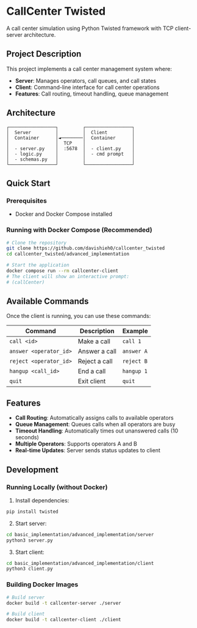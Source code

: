 # CallCenter Twisted

A call center simulation using Python Twisted framework with TCP client-server architecture.

## Project Description

This project implements a call center management system where:
- **Server**: Manages operators, call queues, and call states
- **Client**: Command-line interface for call center operations
- **Features**: Call routing, timeout handling, queue management

## Architecture

```
┌─────────────────┐         ┌─────────────────┐
│  Server         │         │  Client         │
│  Container      │◄────────│  Container      │
│                 │  TCP    │                 │
│  - server.py    │  :5678  │  - client.py    │
│  - logic.py     │         │  - cmd prompt   │
│  - schemas.py   │         │                 │
└─────────────────┘         └─────────────────┘
```

## Quick Start

### Prerequisites
- Docker and Docker Compose installed

### Running with Docker Compose (Recommended)

```bash
# Clone the repository
git clone https://github.com/davishieh0/callcenter_twisted
cd callcenter_twisted/advanced_implementation  

# Start the application
docker compose run --rm callcenter-client
# The client will show an interactive prompt:
# (callCenter) 
```

## Available Commands

Once the client is running, you can use these commands:

| Command | Description | Example |
|---------|-------------|---------|
| `call <id>` | Make a call | `call 1` |
| `answer <operator_id>` | Answer a call | `answer A` |
| `reject <operator_id>` | Reject a call | `reject B` |
| `hangup <call_id>` | End a call | `hangup 1` |
| `quit` | Exit client | `quit` |


## Features

- **Call Routing**: Automatically assigns calls to available operators
- **Queue Management**: Queues calls when all operators are busy
- **Timeout Handling**: Automatically times out unanswered calls (10 seconds)
- **Multiple Operators**: Supports operators A and B
- **Real-time Updates**: Server sends status updates to client

## Development

### Running Locally (without Docker)

1. Install dependencies:
```bash
pip install twisted
```

2. Start server:
```bash
cd basic_implementation/advanced_implementation/server
python3 server.py
```

3. Start client:
```bash
cd basic_implementation/advanced_implementation/client
python3 client.py
```

### Building Docker Images

```bash
# Build server
docker build -t callcenter-server ./server

# Build client  
docker build -t callcenter-client ./client
```

